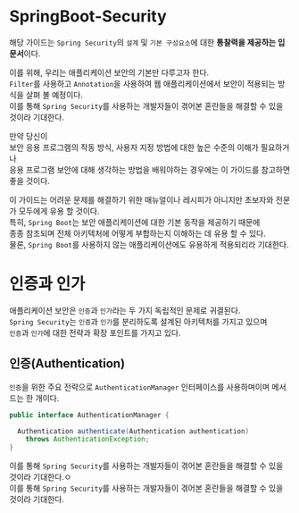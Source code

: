 # SpringBoot-Security

해당 가이드는 `Spring Security`의 `설계` 및 `기본 구성요소`에 대한 **통찰력을 제공하는 입문서**이다.    
                  
이를 위해, 우리는 애플리케이션 보안의 기본만 다루고자 한다.              
`Filter`를 사용하고 `Annotation`을 사용하여 웹 애플리케이션에서 보안이 적용되는 방식을 살펴 볼 예정이다.         
이를 통해 `Spring Security`를 사용하는 개발자들이 겪어본 혼란들을 해결할 수 있을 것이라 기대한다.           
  
만약 당신이     
보안 응용 프로그램의 작동 방식, 사용자 지정 방법에 대한 높은 수준의 이해가 필요하거나       
응용 프로그램 보안에 대해 생각하는 방법을 배워야하는 경우에는 이 가이드를 참고하면 좋을 것이다.    
       
이 가이드는 어려운 문제를 해결하기 위한 매뉴얼이나 레시피가 아니지만 초보자와 전문가 모두에게 유용 할 것이다.           
특히, `Spring Boot`는 보안 애플리케이션에 대한 기본 동작을 제공하기 때문에               
종종 참조되며 전체 아키텍처에 어떻게 부합하는지 이해하는 데 유용 할 수 있다.              
물론, `Spring Boot`를 사용하지 않는 애플리케이션에도 유용하게 적용되리라 기대한다.       

# 인증과 인가
애플리케이션 보안은 `인증`과 `인가`라는 두 가지 독립적인 문제로 귀결된다.    
`Spring Security`는 `인증`과 `인가`를 분리하도록 설계된 아키텍처를 가지고 있으며  
`인증`과 `인가`에 대한 전략과 확장 포인트를 가지고 있다.    
  
## 인증(Authentication)   
`인증`을 위한 주요 전략으로 `AuthenticationManager` 인터페이스를 사용하며이며 메서드는 한 개이다.   

```java
public interface AuthenticationManager {

  Authentication authenticate(Authentication authentication)
    throws AuthenticationException;
}
```



이를 통해 `Spring Security`를 사용하는 개발자들이 겪어본 혼란들을 해결할 수 있을 것이라 기대한다.ㅇ         
이를 통해 `Spring Security`를 사용하는 개발자들이 겪어본 혼란들을 해결할 수 있을 것이라 기대한다.  
